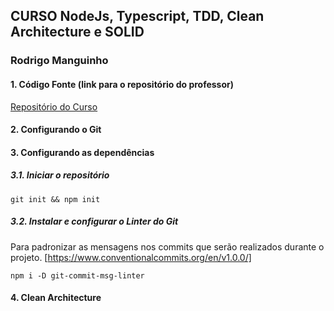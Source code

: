 ## CURSO  NodeJs, Typescript, TDD, Clean Architecture e SOLID
### Rodrigo Manguinho

#### 1. Código Fonte (link para o repositório do professor)

[Repositório do Curso](https://github.com/rmanguinho/clean-ts-api)

#### 2. Configurando o Git  


#### 3. Configurando as dependências
##### 3.1. Iniciar o repositório
`git init && npm init`
##### 3.2. Instalar e configurar o Linter do Git
Para padronizar as mensagens nos commits que serão realizados durante o projeto.
[https://www.conventionalcommits.org/en/v1.0.0/]

`npm i -D git-commit-msg-linter`


#### 4. Clean Architecture
